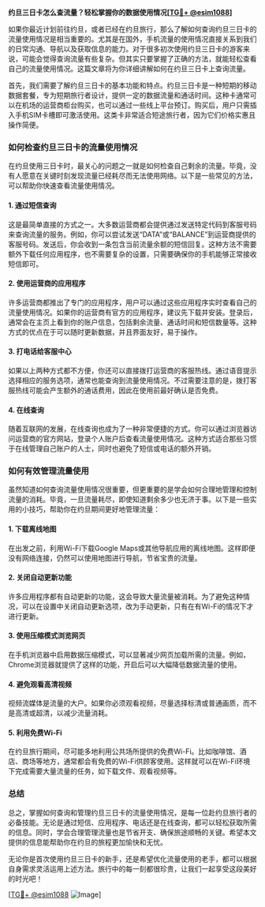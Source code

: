 **约旦三日卡怎么查流量？轻松掌握你的数据使用情况[[TG💪+ @esim1088](https://t.me/s/esim1088)]**

如果你最近计划前往约旦，或者已经在约旦旅行，那么了解如何查询约旦三日卡的流量使用情况是相当重要的。尤其是在国外，手机流量的使用情况直接关系到我们的日常沟通、导航以及获取信息的能力。对于很多初次使用约旦三日卡的游客来说，可能会觉得查询流量有些复杂。但其实只要掌握了正确的方法，就能轻松查看自己的流量使用情况。这篇文章将为你详细讲解如何在约旦三日卡上查询流量。

首先，我们需要了解约旦三日卡的基本功能和特点。约旦三日卡是一种短期的移动数据套餐，专为短期旅行者设计，提供一定的数据流量和通话时间。这种卡通常可以在机场的运营商柜台购买，也可以通过一些线上平台预订。购买后，用户只需插入手机SIM卡槽即可激活使用。这类卡非常适合短途旅行者，因为它们价格实惠且操作简便。

### **如何检查约旦三日卡的流量使用情况**

在约旦使用三日卡时，最关心的问题之一就是如何检查自己剩余的流量。毕竟，没有人愿意在关键时刻发现流量已经耗尽而无法使用网络。以下是一些常见的方法，可以帮助你快速查看流量使用情况。

#### **1. 通过短信查询**
这是最简单直接的方式之一。大多数运营商都会提供通过发送特定代码到客服号码来查询流量的服务。例如，你可以尝试发送“DATA”或“BALANCE”到运营商提供的客服号码。发送后，你会收到一条包含当前流量余额的短信回复。这种方法不需要额外下载任何应用程序，也不需要复杂的设置，只需要确保你的手机能够正常接收短信即可。

#### **2. 使用运营商的应用程序**
许多运营商都推出了专门的应用程序，用户可以通过这些应用程序实时查看自己的流量使用情况。如果你的运营商有官方的应用程序，建议先下载并安装。登录后，通常会在主页上看到你的账户信息，包括剩余流量、通话时间和短信数量等。这种方式的优点在于可以随时更新数据，并且界面友好，易于操作。

#### **3. 打电话给客服中心**
如果以上两种方式都不方便，你还可以直接拨打运营商的客服热线。通过语音提示选择相应的服务选项，通常也能查询到流量使用情况。不过需要注意的是，拨打客服热线可能会产生额外的通话费用，因此在使用前最好确认是否免费。

#### **4. 在线查询**
随着互联网的发展，在线查询也成为了一种非常便捷的方式。你可以通过浏览器访问运营商的官方网站，登录个人账户后查看流量使用情况。这种方式适合那些习惯于在线管理自己账户的人士，同时也避免了短信或电话的额外开销。

### **如何有效管理流量使用**

虽然知道如何查询流量使用情况很重要，但更重要的是学会如何合理地管理和控制流量的消耗。毕竟，一旦流量耗尽，即使知道剩余多少也无济于事。以下是一些实用的小技巧，帮助你在约旦期间更好地管理流量：

#### **1. 下载离线地图**
在出发之前，利用Wi-Fi下载Google Maps或其他导航应用的离线地图。这样即便没有网络连接，仍然可以使用地图进行导航，节省宝贵的流量。

#### **2. 关闭自动更新功能**
许多应用程序都有自动更新的功能，这会导致大量流量被消耗。为了避免这种情况，可以在设置中关闭自动更新选项，改为手动更新，只有在有Wi-Fi的情况下才进行更新。

#### **3. 使用压缩模式浏览网页**
在手机浏览器中启用数据压缩模式，可以显著减少网页加载所需的流量。例如，Chrome浏览器就提供了这样的功能，开启后可以大幅降低数据流量的使用。

#### **4. 避免观看高清视频**
视频流媒体是流量的大户。如果你必须观看视频，尽量选择标清或普通画质，而不是高清或超清，以减少流量消耗。

#### **5. 利用免费Wi-Fi**
在约旦旅行期间，尽可能多地利用公共场所提供的免费Wi-Fi。比如咖啡馆、酒店、商场等地方，通常都会有免费的Wi-Fi供顾客使用。这样就可以在Wi-Fi环境下完成需要大量流量的任务，如下载文件、观看视频等。

### **总结**

总之，掌握如何查询和管理约旦三日卡的流量使用情况，是每一位赴约旦旅行者的必备技能。无论是通过短信、应用程序、电话还是在线查询，都可以轻松获取所需的信息。同时，学会合理管理流量也是节省开支、确保旅途顺畅的关键。希望本文提供的信息能帮助你在约旦的旅程更加愉快和无忧。

无论你是首次使用约旦三日卡的新手，还是希望优化流量使用的老手，都可以根据自身需求灵活运用上述方法。旅行中的每一刻都很珍贵，让我们一起享受这段美好的时光吧！

[[TG💪+ @esim1088](https://t.me/s/esim1088) ![Image](https://i.postimg.cc/4NQfJmqS/Snipaste-2025-05-13-00-14-12.png)]